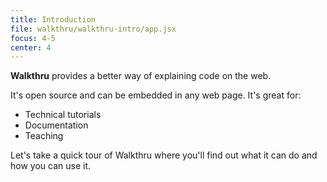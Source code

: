 ```yaml
---
title: Introduction
file: walkthru/walkthru-intro/app.jsx
focus: 4-5
center: 4
---
```


**Walkthru** provides a better way of explaining code on the web. 

It's open source and can be embedded in any web page. It's great for:

- Technical tutorials
- Documentation
- Teaching

Let's take a quick tour of Walkthru where you'll find out what it can do and how you can use it.
